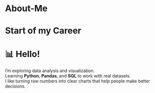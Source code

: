 # About-Me
# Start of my Career
# 📊 Hello!

I’m exploring data analysis and visualization.  
Learning **Python**, **Pandas**, and **SQL** to work with real datasets.  
I like turning raw numbers into clear charts that help people make better decisions.
